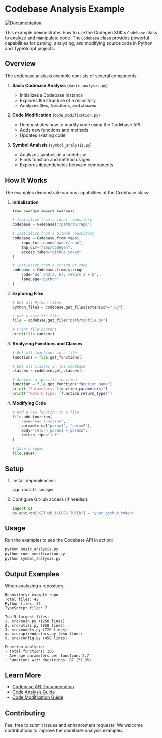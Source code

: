 # Codebase Analysis Example

[![Documentation](https://img.shields.io/badge/docs-docs.codegen.com-blue)](https://docs.codegen.com)

This example demonstrates how to use the Codegen SDK's `Codebase` class to analyze and manipulate code. The `Codebase` class provides powerful capabilities for parsing, analyzing, and modifying source code in Python and TypeScript projects.

## Overview

The codebase analysis example consists of several components:

1. **Basic Codebase Analysis** (`basic_analysis.py`)
   - Initializes a Codebase instance
   - Explores the structure of a repository
   - Analyzes files, functions, and classes

2. **Code Modification** (`code_modification.py`)
   - Demonstrates how to modify code using the Codebase API
   - Adds new functions and methods
   - Updates existing code

3. **Symbol Analysis** (`symbol_analysis.py`)
   - Analyzes symbols in a codebase
   - Finds function and method usages
   - Explores dependencies between components

## How It Works

The examples demonstrate various capabilities of the Codebase class:

1. **Initialization**
   ```python
   from codegen import Codebase
   
   # Initialize from a local repository
   codebase = Codebase("/path/to/repo")
   
   # Initialize from a GitHub repository
   codebase = Codebase.from_repo(
       repo_full_name="owner/repo",
       tmp_dir="/tmp/codegen",
       access_token="github_token"
   )
   
   # Initialize from a string of code
   codebase = Codebase.from_string(
       code="def add(a, b): return a + b",
       language="python"
   )
   ```

2. **Exploring Files**
   ```python
   # Get all Python files
   python_files = codebase.get_files(extension=".py")
   
   # Get a specific file
   file = codebase.get_file("path/to/file.py")
   
   # Print file content
   print(file.content)
   ```

3. **Analyzing Functions and Classes**
   ```python
   # Get all functions in a file
   functions = file.get_functions()
   
   # Get all classes in the codebase
   classes = codebase.get_classes()
   
   # Analyze a specific function
   function = file.get_function("function_name")
   print(f"Parameters: {function.parameters}")
   print(f"Return type: {function.return_type}")
   ```

4. **Modifying Code**
   ```python
   # Add a new function to a file
   file.add_function(
       name="new_function",
       parameters=["param1", "param2"],
       body="return param1 + param2",
       return_type="int"
   )
   
   # Save changes
   file.save()
   ```

## Setup

1. Install dependencies:
   ```bash
   pip install codegen
   ```

2. Configure GitHub access (if needed):
   ```python
   import os
   os.environ["GITHUB_ACCESS_TOKEN"] = "your_github_token"
   ```

## Usage

Run the examples to see the Codebase API in action:

```bash
python basic_analysis.py
python code_modification.py
python symbol_analysis.py
```

## Output Examples

When analyzing a repository:
```
Repository: example-repo
Total files: 42
Python files: 35
TypeScript files: 7

Top 5 largest files:
1. src/main.py (1250 lines)
2. src/utils.py (850 lines)
3. src/models.py (720 lines)
4. src/api/endpoints.py (650 lines)
5. src/config.py (450 lines)

Function analysis:
- Total functions: 156
- Average parameters per function: 2.7
- Functions with docstrings: 87 (55.8%)
```

## Learn More

- [Codebase API Documentation](https://docs.codegen.com/sdk/codebase)
- [Code Analysis Guide](https://docs.codegen.com/guides/code-analysis)
- [Code Modification Guide](https://docs.codegen.com/guides/code-modification)

## Contributing

Feel free to submit issues and enhancement requests! We welcome contributions to improve the codebase analysis examples.

